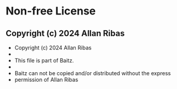 # Non-free License

## Copyright (c) 2024 Allan Ribas


 * Copyright (c) 2024 Allan Ribas
 * 
 * This file is part of Baitz.
 * 
 * Baitz can not be copied and/or distributed without the express
 * permission of Allan Ribas
